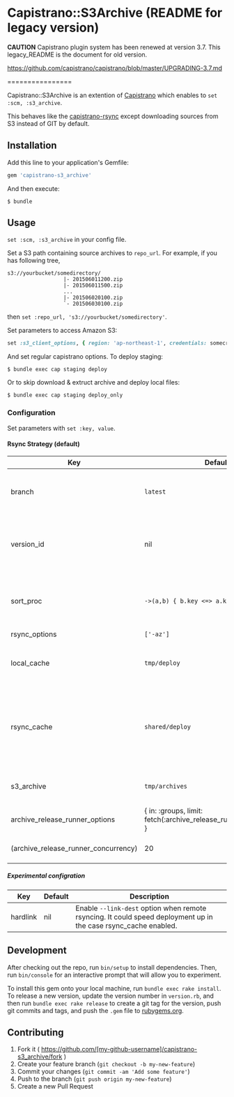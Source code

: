 # Capistrano::S3Archive (README for legacy version)

**CAUTION**
Capistrano plugin system has been renewed at version 3.7. This legacy_README is the document for old version.

https://github.com/capistrano/capistrano/blob/master/UPGRADING-3.7.md

================

Capistrano::S3Archive is an extention of [Capistrano](http://www.capistranorb.com/) which enables to `set :scm, :s3_archive`.

This behaves like the [capistrano-rsync](https://github.com/moll/capistrano-rsync) except downloading sources from S3 instead of GIT by default.


## Installation

Add this line to your application's Gemfile:

```ruby
gem 'capistrano-s3_archive'
```

And then execute:

    $ bundle

<!-- Or install it yourself as: -->

<!--     $ gem install capistrano-s3_archive -->

## Usage

`set :scm, :s3_archive` in your config file.

Set a S3 path containing source archives to `repo_url`. For example, if you has following tree,

    s3://yourbucket/somedirectory/
                      |- 201506011200.zip
                      |- 201506011500.zip
                      ...
                      |- 201506020100.zip
                      `- 201506030100.zip

then `set :repo_url, 's3://yourbucket/somedirectory'`.

Set parameters to access Amazon S3:

```ruby
set :s3_client_options, { region: 'ap-northeast-1', credentials: somecredentials }
```

And set regular capistrano options. To deploy staging:
```
$ bundle exec cap staging deploy
```

Or to skip download & extruct archive and deploy local files:
```
$ bundle exec cap staging deploy_only
```


### Configuration
Set parameters with `set :key, value`.

#### Rsync Strategy (default)

Key           | Default | Description
--------------|---------|------------
branch        | `latest` | The S3 Object basename to download. Support `:latest` or such as `'201506011500.zip'`.
version_id    | nil      | Version ID of version-controlled S3 object. It should use with `:branch`. e.g. `set :branch, 'myapp.zip'; set :version_id, 'qawsedrftgyhujikolq'`
sort_proc     | `->(a,b) { b.key <=> a.key }` | Sort algorithm used to detect `:latest` object basename. It should be proc object for `a,b` as `Aws::S3::Object` comparing.
rsync_options | `['-az']` | Options used to rsync.
local_cache   | `tmp/deploy` | Path where to extruct your archive on local for staging and rsyncing. Can be both relative or absolute.
rsync_cache   | `shared/deploy` | Path where to cache your repository on the server to avoid rsyncing from scratch each time. Can be both relative or absolute.<br> Set to `nil` if you want to disable the cache.
s3_archive    | `tmp/archives` | Path where to download source archives. Can be both relative or absolute.
archive_release_runner_options | { in: :groups, limit: fetch(:archive_release_runner_concurrency) } | Runner options on creating releases.
(archive_release_runner_concurrency) | 20 | Default value of runner concurrency option.

##### Experimental configration
Key           | Default | Description
--------------|---------|------------
hardlink      | nil     | Enable `--link-dest` option when remote rsyncing. It could speed deployment up in the case rsync_cache enabled.

## Development

After checking out the repo, run `bin/setup` to install dependencies. Then, run `bin/console` for an interactive prompt that will allow you to experiment.

To install this gem onto your local machine, run `bundle exec rake install`. To release a new version, update the version number in `version.rb`, and then run `bundle exec rake release` to create a git tag for the version, push git commits and tags, and push the `.gem` file to [rubygems.org](https://rubygems.org).

## Contributing

1. Fork it ( https://github.com/[my-github-username]/capistrano-s3_archive/fork )
2. Create your feature branch (`git checkout -b my-new-feature`)
3. Commit your changes (`git commit -am 'Add some feature'`)
4. Push to the branch (`git push origin my-new-feature`)
5. Create a new Pull Request

